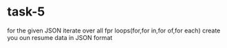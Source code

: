 # task-5
for the given JSON iterate over all fpr loops(for,for in,for of,for each)
create you oun resume data in JSON format
